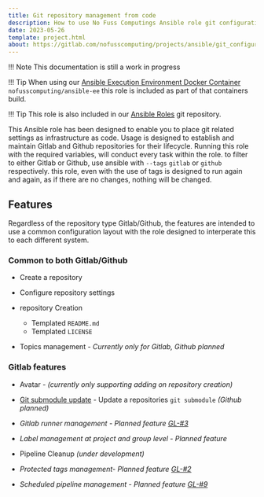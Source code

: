 ```yaml
---
title: Git repository management from code
description: How to use No Fuss Computings Ansible role git configuration; to setup your git repositories in Gitlab and Github from config as code.
date: 2023-05-26
template: project.html
about: https://gitlab.com/nofusscomputing/projects/ansible/git_configuration
---
```


!!! Note
    This documentation is still a work in progress

!!! Tip
    When using our [Ansible Execution Environment Docker Container](../execution_environment/index.md) `nofusscomputing/ansible-ee` this role is included as part of that containers build.

!!! Tip
    This role is also included in our [Ansible Roles](../ansible-roles/index.md) git repository.


This Ansible role has been designed to enable you to place git related settings as infrastructure as code. Usage is designed to establish and maintain Gitlab and Github repositories for their lifecycle. Running this role with the required variables, will conduct every task within the role. to filter to either Gitlab or Github, use ansible with `--tags` `gitlab` or `github` respectively. this role, even with the use of tags is designed to run again and again, as if there are no changes, nothing will be changed.


## Features

Regardless of the repository type Gitlab/Github, the features are intended to use a common configuration layout with the role designed to interperate this to each different system.


### Common to both Gitlab/Github

- Create a repository

- Configure repository settings

- repository Creation

    - Templated `README.md`
    - Templated `LICENSE`

- Topics management - *Currently only for Gitlab, Github planned*


### Gitlab features

- Avatar - *(currently only supporting adding on repository creation)*

- [Git submodule update](submodule.md) - Update a repositories `git submodule` *(Github planned)*

- *Gitlab runner management - Planned feature [GL-#3](https://gitlab.com/nofusscomputing/projects/ansible/git_configuration/-/issues/3)*

- *Label management at project and group level - Planned feature*

- Pipeline Cleanup *(under development)*

- *Protected tags management- Planned feature [GL-#2](https://gitlab.com/nofusscomputing/projects/ansible/git_configuration/-/issues/2)*

- *Scheduled pipeline management - Planned feature [GL-#9](https://gitlab.com/nofusscomputing/projects/ansible/git_configuration/-/issues/9)*
